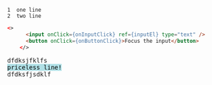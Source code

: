 ```
1  one line
2  two line
```

```html
<>
      <input onClick={onInputClick} ref={inputEl} type="text" />
      <button onClick={onButtonClick}>Focus the input</button>
    </>
```

<pre>
dfdksjfklfs
<span 
style="background-color:powderblue;color:black"
>priceless line!</span>
dfdksfjsdklf
</pre>